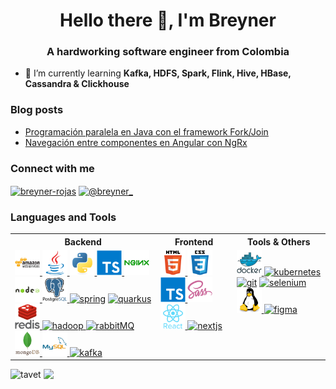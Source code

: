 <h1 align="center">Hello there 🖖, I'm Breyner </h1>
<h3 align="center">A hardworking software engineer from Colombia</h3>

- 🌱 I’m currently learning **Kafka, HDFS, Spark, Flink, Hive, HBase, Cassandra & Clickhouse**

### Blog posts
<!-- BLOG-POST-LIST:START -->
- [Programación paralela en Java con el framework Fork/Join](https://medium.com/@breyner_/programaci%C3%B3n-paralela-en-java-con-el-framework-fork-join-f8e86db9bfc8?source=rss-f8e5e415dd5a------2)
- [Navegación entre componentes en Angular con NgRx](https://medium.com/@breyner_/navegaci%C3%B3n-entre-componentes-en-angular-con-ngrx-449dbb752db2?source=rss-f8e5e415dd5a------2)
<!-- BLOG-POST-LIST:END -->

<h3 align="left">Connect with me</h3>
<p align="left">
<a href="https://linkedin.com/in/breyner-rojas" target="blank"><img align="center" src="https://www.vectorlogo.zone/logos/linkedin/linkedin-tile.svg" alt="breyner-rojas" height="40" width="40" /></a>
<a href="https://medium.com/@breyner_" target="blank"><img align="center" src="https://www.vectorlogo.zone/logos/medium/medium-tile.svg" alt="@breyner_" height="40" width="40" /></a>
</p>

<h3 align="left">Languages and Tools</h3>

<table>
<tr>
    <th>Backend</th>
    <th>Frontend</th>
    <th>Tools & Others</th>
  </tr>
  <tr>
    <td valign="top">
    <a href="https://aws.amazon.com" target="_blank" rel="noreferrer"> <img
                            src="https://raw.githubusercontent.com/devicons/devicon/master/icons/amazonwebservices/amazonwebservices-original-wordmark.svg"
                            alt="aws" width="40" height="40" /> </a>
                             <a href="https://www.java.com" target="_blank" rel="noreferrer">
                        <img src="https://raw.githubusercontent.com/devicons/devicon/master/icons/java/java-original.svg"
                            alt="java" width="40" height="40" /> </a>
                            <a href="https://www.python.org" target="_blank" rel="noreferrer"> <img
                            src="https://raw.githubusercontent.com/devicons/devicon/master/icons/python/python-original.svg"
                            alt="python" width="40" height="40" /> </a>
                            <a href="https://www.typescriptlang.org/" target="_blank" rel="noreferrer"> <img
                            src="https://raw.githubusercontent.com/devicons/devicon/master/icons/typescript/typescript-original.svg"
                            alt="typescript" width="40" height="40" /> </a>
                            <a href="https://www.nginx.com" target="_blank" rel="noreferrer"> <img
                            src="https://raw.githubusercontent.com/devicons/devicon/master/icons/nginx/nginx-original.svg"
                            alt="nginx" width="40" height="40" /> </a>
                            <a href="https://nodejs.org" target="_blank" rel="noreferrer"> <img
                            src="https://raw.githubusercontent.com/devicons/devicon/master/icons/nodejs/nodejs-original-wordmark.svg"
                            alt="nodejs" width="40" height="40" /> </a>
                            <a href="https://www.postgresql.org" target="_blank" rel="noreferrer"> <img
                            src="https://raw.githubusercontent.com/devicons/devicon/master/icons/postgresql/postgresql-original-wordmark.svg"
                            alt="postgresql" width="40" height="40" /> </a>
                            <a href="https://spring.io/" target="_blank" rel="noreferrer">
                        <img src="https://www.vectorlogo.zone/logos/springio/springio-icon.svg" alt="spring" width="40"
                            height="40" /></a>
                            <a href="https://quarkus.io/" target="_blank" rel="noreferrer">
                        <img src="https://github.com/get-icon/geticon/blob/master/icons/quarkus-icon.svg" alt="quarkus" width="40"
                            height="40" /></a>
                            <a href="https://redis.io" target="_blank" rel="noreferrer">
                        <img src="https://raw.githubusercontent.com/devicons/devicon/master/icons/redis/redis-original-wordmark.svg"
                            alt="redis" width="40" height="40" /> </a>
                            <a href="https://hadoop.apache.org/" target="_blank" rel="noreferrer"> <img
                            src="https://www.vectorlogo.zone/logos/apache_hadoop/apache_hadoop-icon.svg" alt="hadoop"
                            width="40" height="40" /> </a>
                             <a href="https://www.rabbitmq.com" target="_blank" rel="noreferrer"> <img
                            src="https://www.vectorlogo.zone/logos/rabbitmq/rabbitmq-icon.svg" alt="rabbitMQ" width="40"
                            height="40" /> </a>
                            <a href="https://www.mongodb.com/" target="_blank" rel="noreferrer"> <img
                            src="https://raw.githubusercontent.com/devicons/devicon/master/icons/mongodb/mongodb-original-wordmark.svg"
                            alt="mongodb" width="40" height="40" /> </a>
                            <a href="https://www.mysql.com/" target="_blank" rel="noreferrer"> <img
                        src="https://raw.githubusercontent.com/devicons/devicon/master/icons/mysql/mysql-original-wordmark.svg"
                        alt="mysql" width="40" height="40" /> </a>
                        <a href="https://kafka.apache.org/" target="_blank" rel="noreferrer">
                    <img src="https://www.vectorlogo.zone/logos/apache_kafka/apache_kafka-icon.svg" alt="kafka"
                        width="40" height="40" /> </a>
    </td>
    <td valign="top">
                        <a href="https://www.w3.org/html/" target="_blank" rel="noreferrer"> <img
                        src="https://raw.githubusercontent.com/devicons/devicon/master/icons/html5/html5-original-wordmark.svg"
                        alt="html5" width="40" height="40" /> </a>
                         <a href="https://www.w3schools.com/css/" target="_blank" rel="noreferrer"> <img
                        src="https://raw.githubusercontent.com/devicons/devicon/master/icons/css3/css3-original-wordmark.svg"
                        alt="css3" width="40" height="40" /> </a>
                         <a href="https://www.typescriptlang.org/" target="_blank" rel="noreferrer"> <img
                        src="https://raw.githubusercontent.com/devicons/devicon/master/icons/typescript/typescript-original.svg"
                        alt="typescript" width="40" height="40" /> </a>
                        <a href="https://sass-lang.com" target="_blank" rel="noreferrer">
                    <img src="https://raw.githubusercontent.com/devicons/devicon/master/icons/sass/sass-original.svg"
                        alt="sass" width="40" height="40" /> </a>
                        <a href="https://reactjs.org/" target="_blank" rel="noreferrer"> <img
                        src="https://raw.githubusercontent.com/devicons/devicon/master/icons/react/react-original-wordmark.svg"
                        alt="react" width="40" height="40" /> </a>
                        <a href="https://nextjs.org/" target="_blank" rel="noreferrer">
                    <img src="https://cdn.worldvectorlogo.com/logos/nextjs-2.svg" alt="nextjs" width="40" height="40" /></a>
    </td>
    <td valign="top">
    <a href="https://www.docker.com/" target="_blank" rel="noreferrer"> <img
                        src="https://raw.githubusercontent.com/devicons/devicon/master/icons/docker/docker-original-wordmark.svg"
                        alt="docker" width="40" height="40" /> </a>
                        <a href="https://kubernetes.io" target="_blank" rel="noreferrer">
                    <img src="https://www.vectorlogo.zone/logos/kubernetes/kubernetes-icon.svg" alt="kubernetes"
                        width="40" height="40" /> </a>
                         <a href="https://git-scm.com/" target="_blank" rel="noreferrer">
                    <img src="https://www.vectorlogo.zone/logos/git-scm/git-scm-icon.svg" alt="git" width="40"
                        height="40" /></a>
                        <a href="https://www.selenium.dev" target="_blank" rel="noreferrer"> <img
                        src="https://raw.githubusercontent.com/detain/svg-logos/780f25886640cef088af994181646db2f6b1a3f8/svg/selenium-logo.svg"
                        alt="selenium" width="40" height="40" /> </a>
                         <a href="https://www.linux.org/" target="_blank" rel="noreferrer">
                    <img src="https://raw.githubusercontent.com/devicons/devicon/master/icons/linux/linux-original.svg"
                        alt="linux" width="40" height="40" /> </a>
                         <a href="https://www.figma.com/" target="_blank" rel="noreferrer"> <img
                        src="https://www.vectorlogo.zone/logos/figma/figma-icon.svg" alt="figma" width="40"
                        height="40" /></a>
    </td>
  </tr>
</table>

<p><img align="left" src="https://github-readme-stats.vercel.app/api/top-langs?username=tavet&title_color=ffffff&icon_color=34abeb&text_color=daf7dc&bg_color=151515" alt="tavet" /></p>
<p>&nbsp;<img src="https://github-readme-stats.vercel.app/api?username=tavet&show_icons=true&title_color=ffffff&icon_color=34abeb&text_color=daf7dc&bg_color=151515"/></p>